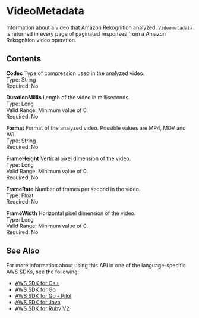 # VideoMetadata<a name="API_VideoMetadata"></a>

Information about a video that Amazon Rekognition analyzed\. `Videometadata` is returned in every page of paginated responses from a Amazon Rekognition video operation\.

## Contents<a name="API_VideoMetadata_Contents"></a>

 **Codec**   <a name="rekognition-Type-VideoMetadata-Codec"></a>
Type of compression used in the analyzed video\.   
Type: String  
Required: No

 **DurationMillis**   <a name="rekognition-Type-VideoMetadata-DurationMillis"></a>
Length of the video in milliseconds\.  
Type: Long  
Valid Range: Minimum value of 0\.  
Required: No

 **Format**   <a name="rekognition-Type-VideoMetadata-Format"></a>
Format of the analyzed video\. Possible values are MP4, MOV and AVI\.   
Type: String  
Required: No

 **FrameHeight**   <a name="rekognition-Type-VideoMetadata-FrameHeight"></a>
Vertical pixel dimension of the video\.  
Type: Long  
Valid Range: Minimum value of 0\.  
Required: No

 **FrameRate**   <a name="rekognition-Type-VideoMetadata-FrameRate"></a>
Number of frames per second in the video\.  
Type: Float  
Required: No

 **FrameWidth**   <a name="rekognition-Type-VideoMetadata-FrameWidth"></a>
Horizontal pixel dimension of the video\.  
Type: Long  
Valid Range: Minimum value of 0\.  
Required: No

## See Also<a name="API_VideoMetadata_SeeAlso"></a>

For more information about using this API in one of the language\-specific AWS SDKs, see the following:
+  [AWS SDK for C\+\+](https://docs.aws.amazon.com/goto/SdkForCpp/rekognition-2016-06-27/VideoMetadata) 
+  [AWS SDK for Go](https://docs.aws.amazon.com/goto/SdkForGoV1/rekognition-2016-06-27/VideoMetadata) 
+  [AWS SDK for Go \- Pilot](https://docs.aws.amazon.com/goto/SdkForGoPilot/rekognition-2016-06-27/VideoMetadata) 
+  [AWS SDK for Java](https://docs.aws.amazon.com/goto/SdkForJava/rekognition-2016-06-27/VideoMetadata) 
+  [AWS SDK for Ruby V2](https://docs.aws.amazon.com/goto/SdkForRubyV2/rekognition-2016-06-27/VideoMetadata) 